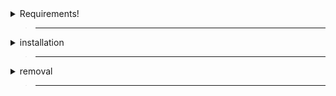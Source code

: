 <details>
  <summary>Requirements!</summary>

> ___

> macos version 11 or later is required
>
> ___
>
> Adminstrator account (mac) is required
>
> ___
>
> [<kbd> <br>Terminal Full Disk Access<br> </kbd>][FDA]
>
> [FDA]: https://github.com/FRX397/Hydrogen/blob/main/MacOS/Full%20Disk%20Access%20%26%20Sudo.md
>
> ___
>
> Roblox must be un-Installed

>

</details>

> ___

<details>
  <summary>installation</summary>

> ___

> Visit [<kbd> <br>Hydrogen Offical Website<br> </kbd>][Bash]
>
> [Bash]: https://hydrogen.sh/download
>
> ___
>
> Copy The Bash
>
> Open terminal
>
> Paste The Bash
>
> - it uses sudo so you'ill need to type your computer password (**it won't show your password while typing it**)
>
> Press <kbd><samp>Enter</samp></kbd>
>

</details>

> ___

<details>
  <summary>removal</summary>

> ___

> Open finder
>
> Search Hydrogen
>
> Remove Hydrogen Folder
>
> Remove Hydrogen Application
>
> New Search : Roblox
>
> Remove Roblox Application
>
> [<kbd> <br>Re-install Roblox<br> </kbd>][Roblox]
>
> [Roblox]: https://www.roblox.com/download
>

</details>

> ___
